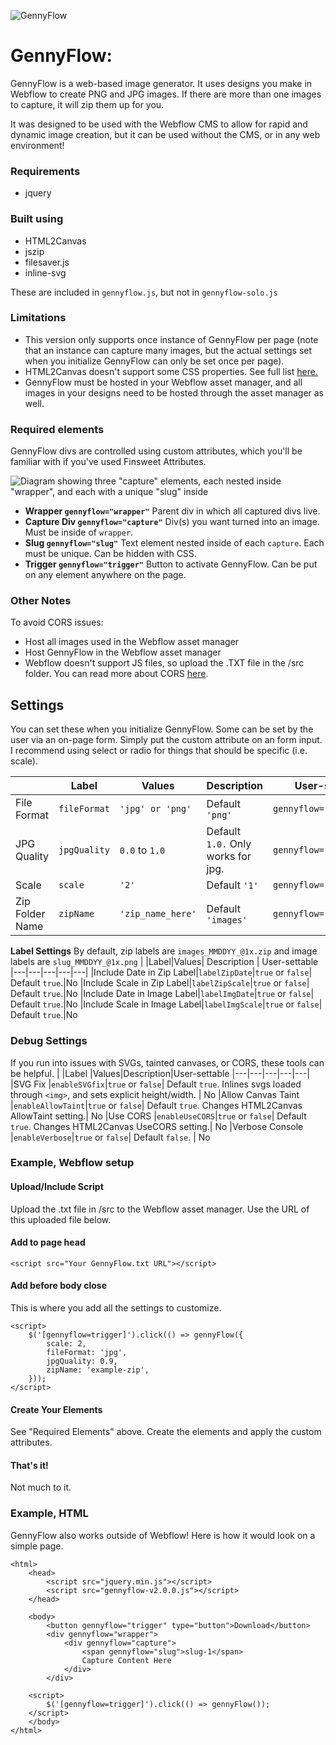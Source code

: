![GennyFlow](https://uploads-ssl.webflow.com/60c4c4c98684b37e4da3dde8/63a5ed906f28b58ba94bcafe_github.jpg)

# GennyFlow:

GennyFlow is a web-based image generator. It uses designs you make in Webflow to create PNG and JPG images. If there are more than one images to capture, it will zip them up for you.

It was designed to be used with the Webflow CMS to allow for rapid and dynamic image creation, but it can be used without the CMS, or in any web environment!

### Requirements

- jquery

### Built using

- HTML2Canvas
- jszip
- filesaver.js
- inline-svg

These are included in `gennyflow.js`, but not in `gennyflow-solo.js`

### Limitations

- This version only supports once instance of GennyFlow per page (note that an instance can capture many images, but the actual settings set when you initialize GennyFlow can only be set once per page).
- HTML2Canvas doesn't support some CSS properties. See full list [here.](https://html2canvas.hertzen.com/features/)
- GennyFlow must be hosted in your Webflow asset manager, and all images in your designs need to be hosted through the asset manager as well.

### Required elements

GennyFlow divs are controlled using custom attributes, which you'll be familiar with if you've used Finsweet Attributes.

![Diagram showing three "capture" elements, each nested inside "wrapper", and each with a unique "slug" inside](https://uploads-ssl.webflow.com/60c4c4c98684b37e4da3dde8/63a5e6156b52568c667f2a35_visual-simple.png)

- **Wrapper
  `gennyflow="wrapper"`**
  Parent div in which all captured divs live.
- **Capture Div
  `gennyflow="capture"`**
  Div(s) you want turned into an image. Must be inside of `wrapper`.
- **Slug
  `gennyflow="slug"`**
  Text element nested inside of each `capture`. Each must be unique. Can be hidden with CSS.
- **Trigger
  `gennyflow="trigger"`**
  Button to activate GennyFlow. Can be put on any element anywhere on the page.

### Other Notes

To avoid CORS issues:

- Host all images used in the Webflow asset manager
- Host GennyFlow in the Webflow asset manager
- Webflow doesn't support JS files, so upload the .TXT file in the /src folder.
  You can read more about CORS [here](https://developer.mozilla.org/en-US/docs/Web/HTTP/CORS).

## Settings

You can set these when you initialize GennyFlow. Some can be set by the user via an on-page form. Simply put the custom attribute on an form input. I recommend using select or radio for things that should be specific (i.e. scale).

|                 | Label        | Values            | Description                        | User-settable            |
| --------------- | ------------ | ----------------- | ---------------------------------- | ------------------------ |
| File Format     | `fileFormat` | `'jpg' or 'png'`  | Default `'png'`                    | `gennyflow="fileformat"` |
| JPG Quality     | `jpgQuality` | `0.0` to `1.0`    | Default `1.0.` Only works for jpg. | `gennyflow="jpgquality"` |
| Scale           | `scale`      | `'2'`             | Default `'1'`                      | `gennyflow="scale"`      |
| Zip Folder Name | `zipName`    | `'zip_name_here'` | Default `'images'`                 | `gennyflow="zipname"`    |

**Label Settings**
By default, zip labels are `images_MMDDYY_@1x.zip` and image labels are `slug_MMDDYY_@1x.png`
| |Label|Values| Description | User-settable
|---|---|---|---|---|
|Include Date in Zip Label|`labelZipDate`|`true` or `false`| Default `true`.|No
|Include Scale in Zip Label|`labelZipScale`|`true` or `false`| Default `true`.|No
|Include Date in Image Label|`labelImgDate`|`true` or `false`| Default `true`.|No
|Include Scale in Image Label|`labelImgScale`|`true` or `false`| Default `true`.|No

### Debug Settings

If you run into issues with SVGs, tainted canvases, or CORS, these tools can be helpful.
| |Label |Values|Description|User-settable
|---|---|---|---|---|
|SVG Fix |`enableSVGfix`|`true` or `false`| Default `true`. Inlines svgs loaded through `<img>`, and sets explicit height/width. | No
|Allow Canvas Taint |`enableAllowTaint`|`true` or `false`| Default `true`. Changes HTML2Canvas AllowTaint setting.| No
|Use CORS |`enableUseCORS`|`true` or `false`| Default `true`. Changes HTML2Canvas UseCORS setting.| No
|Verbose Console |`enableVerbose`|`true` or `false`| Default `false`. | No

### Example, Webflow setup

#### Upload/Include Script

Upload the .txt file in /src to the Webflow asset manager. Use the URL of this uploaded file below.

#### Add to page head

```
<script src="Your GennyFlow.txt URL"></script>
```

#### Add before body close

This is where you add all the settings to customize.

```
<script>
    $('[gennyflow=trigger]').click(() => gennyFlow({
        scale: 2,
        fileFormat: 'jpg',
        jpgQuality: 0.9,
        zipName: 'example-zip',
    }));
</script>
```

#### Create Your Elements

See "Required Elements" above. Create the elements and apply the custom attributes.

#### That's it!

Not much to it.

### Example, HTML

GennyFlow also works outside of Webflow! Here is how it would look on a simple page.

```
<html>
	<head>
	    <script src="jquery.min.js"></script>
	    <script src="gennyflow-v2.0.0.js"></script>
	</head>

	<body>
	    <button gennyflow="trigger" type="button">Download</button>
	    <div gennyflow="wrapper">
	        <div gennyflow="capture">
	            <span gennyflow="slug">slug-1</span>
	            Capture Content Here
	        </div>
	    </div>

	<script>
	    $('[gennyflow=trigger]').click(() => gennyFlow());
	</script>
	</body>
</html>
```
